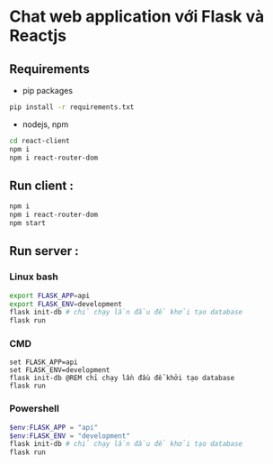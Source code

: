 # Chat web application với Flask và Reactjs

## Requirements
- pip packages
```sh 
pip install -r requirements.txt
```
- nodejs, npm
```bash
cd react-client
npm i
npm i react-router-dom
```
## Run client :
```bash
npm i
npm i react-router-dom
npm start
```

## Run server : 
### Linux bash
```bash
export FLASK_APP=api
export FLASK_ENV=development
flask init-db # chỉ chạy lần đầu để khởi tạo database
flask run
```
### CMD
```CMD
set FLASK_APP=api
set FLASK_ENV=development
flask init-db @REM chỉ chạy lần đầu để khởi tạo database
flask run
```
### Powershell
```powershell
$env:FLASK_APP = "api"
$env:FLASK_ENV = "development"
flask init-db # chỉ chạy lần đầu để khởi tạo database
flask run
```
